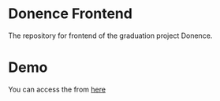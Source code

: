 # Donence Frontend
The repository for frontend of the graduation project Donence.
# Demo
You can access the from [here](https://donence.web.app/)

